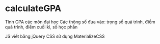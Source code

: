 # calculateGPA
Tính GPA các môn đại học
Các thông số đưa vào: trọng số quá trình, điểm quá trình, điểm cuối kì, số học phần

JS viết bằng jQuery
CSS sử dụng MaterializeCSS
